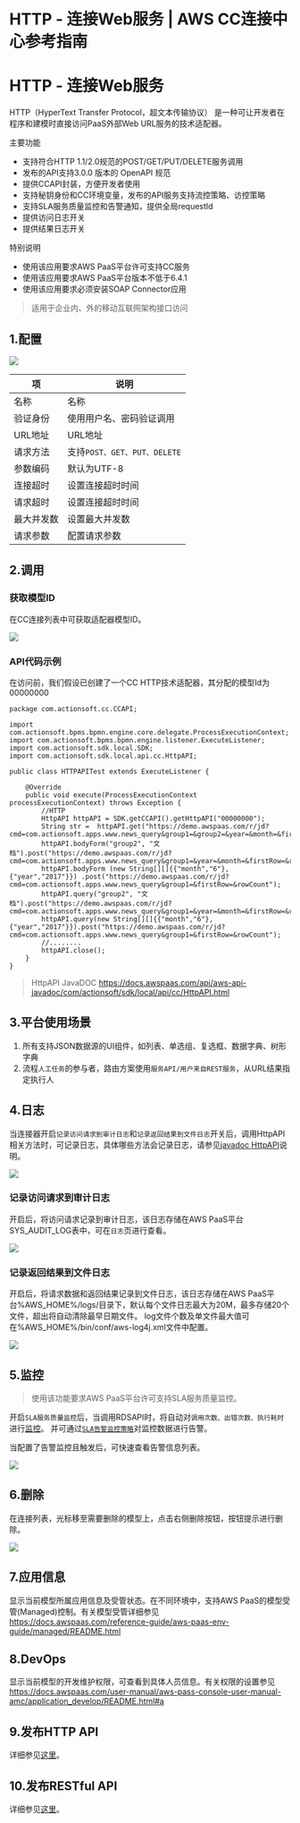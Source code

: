 # HTTP - 连接Web服务 | AWS CC连接中心参考指南

# HTTP - 连接Web服务

HTTP（HyperText Transfer Protocol，超文本传输协议） 是一种可让开发者在程序和建模时直接访问PaaS外部Web URL服务的技术适配器。

主要功能

  * 支持符合HTTP 1.1/2.0规范的POST/GET/PUT/DELETE服务调用
  * 发布的API支持3.0.0 版本的 OpenAPI 规范
  * 提供CCAPI封装，方便开发者使用
  * 支持秘钥身份和CC环境变量，发布的API服务支持流控策略、访控策略
  * 支持SLA服务质量监控和告警通知，提供全局requestId
  * 提供访问日志开关
  * 提供结果日志开关

特别说明

  * 使用该应用要求AWS PaaS平台许可支持CC服务
  * 使用该应用要求AWS PaaS平台版本不低于6.4.1
  * 使用该应用要求必须安装SOAP Connector应用

> 适用于企业内、外的移动互联网架构接口访问

## 1.配置

![](http1.png)

项 | 说明  
---|---  
名称 | 名称  
验证身份 | 使用用户名、密码验证调用  
URL地址 | URL地址  
请求方法 | 支持`POST、GET、PUT、DELETE`  
参数编码 | 默认为UTF-8  
连接超时 | 设置连接超时时间  
请求超时 | 设置连接超时时间  
最大并发数 | 设置最大并发数  
请求参数 | 配置请求参数  
  
## 2.调用

### 获取模型ID

在CC连接列表中可获取适配器模型ID。

![](http2.png)

### API代码示例

在访问前，我们假设已创建了一个CC HTTP技术适配器，其分配的模型Id为00000000
    
    
    package com.actionsoft.cc.CCAPI;
    
    import com.actionsoft.bpms.bpmn.engine.core.delegate.ProcessExecutionContext;
    import com.actionsoft.bpms.bpmn.engine.listener.ExecuteListener;
    import com.actionsoft.sdk.local.SDK;
    import com.actionsoft.sdk.local.api.cc.HttpAPI;
    
    public class HTTPAPITest extends ExecuteListener {
    
        @Override
        public void execute(ProcessExecutionContext processExecutionContext) throws Exception {
            //HTTP
            HttpAPI httpAPI = SDK.getCCAPI().getHttpAPI("00000000");
            String str =  httpAPI.get("https://demo.awspaas.com/r/jd?cmd=com.actionsoft.apps.www.news_query&group1=&group2=&year=&month=&firstRow=&rowCount");
            httpAPI.bodyForm("group2", "文档").post("https://demo.awspaas.com/r/jd?cmd=com.actionsoft.apps.www.news_query&group1=&year=&month=&firstRow=&rowCount");
            httpAPI.bodyForm (new String[][]{{"month","6"},{"year","2017"}}) .post("https://demo.awspaas.com/r/jd?cmd=com.actionsoft.apps.www.news_query&group1=&firstRow=&rowCount");
            httpAPI.query("group2", "文档").post("https://demo.awspaas.com/r/jd?cmd=com.actionsoft.apps.www.news_query&group1=&year=&month=&firstRow=&rowCount");
            httpAPI.query(new String[][]{{"month","6"},{"year","2017"}}).post("https://demo.awspaas.com/r/jd?cmd=com.actionsoft.apps.www.news_query&group1=&firstRow=&rowCount");
            //........
            httpAPI.close();
        }
    }
    

> HttpAPI JavaDOC <https://docs.awspaas.com/api/aws-api-javadoc/com/actionsoft/sdk/local/api/cc/HttpAPI.html>

## 3.平台使用场景

  1. 所有支持JSON数据源的UI组件，如列表、单选组、复选框、数据字典、树形字典
  2. 流程`人工任务`的参与者，路由方案使用`服务API/用户来自REST服务`，从URL结果指定执行人

## 4.日志

当连接器开启`记录访问请求到审计日志`和`记录返回结果到文件日志`开关后，调用HttpAPI相关方法时，可记录日志，具体哪些方法会记录日志，请参见[javadoc HttpAPI](<https://docs.awspaas.com/api/aws-api-javadoc/com/actionsoft/sdk/local/api/cc/HttpAPI.html>)说明。

![](https://docs.awspaas.com/reference-guide/aws-paas-cc-reference-guide/tech-adapters/log0.png)

### 记录访问请求到审计日志

开启后，将访问请求记录到审计日志，该日志存储在AWS PaaS平台SYS_AUDIT_LOG表中，可在`日志`页进行查看。

![](https://docs.awspaas.com/reference-guide/aws-paas-cc-reference-guide/tech-adapters/log.png)

### 记录返回结果到文件日志

开启后，将请求数据和返回结果记录到文件日志，该日志存储在AWS PaaS平台%AWS_HOME%/logs/目录下，默认每个文件日志最大为20M，最多存储20个文件，超出将自动清除最早日期文件。 log文件个数及单文件最大值可在%AWS_HOME%/bin/conf/aws-log4j.xml文件中配置。

![](https://docs.awspaas.com/reference-guide/aws-paas-cc-reference-guide/tech-adapters/log1.png)

## 5.监控

> 使用该功能要求AWS PaaS平台许可支持SLA服务质量监控。

开启`SLA服务质量监控`后，当调用RDSAPI时，将自动对`调用次数、出错次数、执行耗时`进行[监控](<../jk>)。 并可通过[`SLA告警监控策略`](<../service-center/sla.html>)对监控数据进行告警。

当配置了告警监控且触发后，可快速查看告警信息列表。

![](https://docs.awspaas.com/reference-guide/aws-paas-cc-reference-guide/tech-adapters/sla.png)

## 6.删除

在连接列表，光标移至需要删除的模型上，点击右侧删除按钮，按钮提示进行删除。

![](http3.png)

## 7.应用信息

显示当前模型所属应用信息及受管状态。在不同环境中，支持AWS PaaS的模型受管(Managed)控制。有关模型受管详细参见<https://docs.awspaas.com/reference-guide/aws-paas-env-guide/managed/README.html>

## 8.DevOps

显示当前模型的开发维护权限，可查看到具体人员信息。有关权限的设置参见<https://docs.awspaas.com/user-manual/aws-pass-console-user-manual-amc/application_develop/README.html#a>

## 9.发布HTTP API

详细参见[这里](<https://docs.awspaas.com/reference-guide/aws-paas-api-guide/appendix/publish_http_api.html>)。

## 10.发布RESTful API

详细参见[这里](<https://docs.awspaas.com/reference-guide/aws-paas-api-guide/appendix/publish_restful_api.html>)。